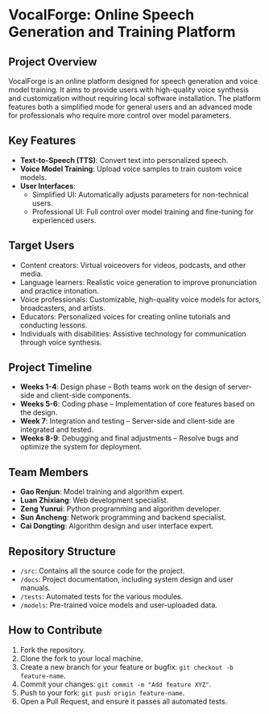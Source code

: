 # VocalForge: Online Speech Generation and Training Platform

## Project Overview
VocalForge is an online platform designed for speech generation and voice model training. It aims to provide users with high-quality voice synthesis and customization without requiring local software installation. The platform features both a simplified mode for general users and an advanced mode for professionals who require more control over model parameters.

## Key Features
- **Text-to-Speech (TTS)**: Convert text into personalized speech.
- **Voice Model Training**: Upload voice samples to train custom voice models.
- **User Interfaces**:
  - Simplified UI: Automatically adjusts parameters for non-technical users.
  - Professional UI: Full control over model training and fine-tuning for experienced users.
  
## Target Users
- Content creators: Virtual voiceovers for videos, podcasts, and other media.
- Language learners: Realistic voice generation to improve pronunciation and practice intonation.
- Voice professionals: Customizable, high-quality voice models for actors, broadcasters, and artists.
- Educators: Personalized voices for creating online tutorials and conducting lessons.
- Individuals with disabilities: Assistive technology for communication through voice synthesis.

## Project Timeline
- **Weeks 1-4**: Design phase – Both teams work on the design of server-side and client-side components.
- **Weeks 5-6**: Coding phase – Implementation of core features based on the design.
- **Week 7**: Integration and testing – Server-side and client-side are integrated and tested.
- **Weeks 8-9**: Debugging and final adjustments – Resolve bugs and optimize the system for deployment.

## Team Members
- **Gao Renjun**: Model training and algorithm expert.
- **Luan Zhixiang**: Web development specialist.
- **Zeng Yunrui**: Python programming and algorithm developer.
- **Sun Ancheng**: Network programming and backend specialist.
- **Cai Dongting**: Algorithm design and user interface expert.

## Repository Structure
- `/src`: Contains all the source code for the project.
- `/docs`: Project documentation, including system design and user manuals.
- `/tests`: Automated tests for the various modules.
- `/models`: Pre-trained voice models and user-uploaded data.

## How to Contribute
1. Fork the repository.
2. Clone the fork to your local machine.
3. Create a new branch for your feature or bugfix: `git checkout -b feature-name`.
4. Commit your changes: `git commit -m "Add feature XYZ"`.
5. Push to your fork: `git push origin feature-name`.
6. Open a Pull Request, and ensure it passes all automated tests.

